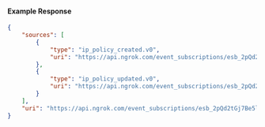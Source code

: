 <!-- Code generated for API Clients. DO NOT EDIT. -->

#### Example Response

```json
{
	"sources": [
		{
			"type": "ip_policy_created.v0",
			"uri": "https://api.ngrok.com/event_subscriptions/esb_2pQd2tGj7Be5l1ESLkjCIRm5FxP/sources/ip_policy_created.v0"
		},
		{
			"type": "ip_policy_updated.v0",
			"uri": "https://api.ngrok.com/event_subscriptions/esb_2pQd2tGj7Be5l1ESLkjCIRm5FxP/sources/ip_policy_updated.v0"
		}
	],
	"uri": "https://api.ngrok.com/event_subscriptions/esb_2pQd2tGj7Be5l1ESLkjCIRm5FxP/sources"
}
```
